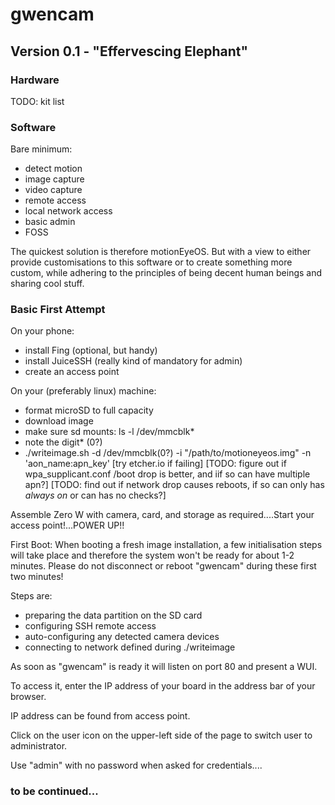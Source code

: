 # gwencam

## Version 0.1 - "Effervescing Elephant"

### Hardware
TODO: kit list

### Software
Bare minimum:
* detect motion
* image capture
* video capture
* remote access
* local network access
* basic admin
* FOSS

The quickest solution is therefore motionEyeOS. But with a view to either provide customisations to this software or to create something more custom, while adhering to the principles of being decent human beings and sharing cool stuff.

### Basic First Attempt
On your phone:
* install Fing (optional, but handy)
* install JuiceSSH (really kind of mandatory for admin)
* create an access point

On your (preferably linux) machine:
* format microSD to full capacity
* download image
* make sure sd mounts: ls -l /dev/mmcblk*
* note the digit* (0?)
* ./writeimage.sh -d /dev/mmcblk(0?) -i "/path/to/motioneyeos.img" -n 'aon_name:apn_key' 
[try etcher.io if failing]
[TODO: figure out if wpa_supplicant.conf /boot drop is better, and iif so can have multiple apn?]
[TODO: find out if network drop causes reboots, if so can only has *always on* or can has no checks?]

Assemble Zero W with camera, card, and storage as required....Start your access point!...POWER UP!!

First Boot:
When booting a fresh image installation, a few initialisation steps will take place and therefore the system won't be ready for about 1-2 minutes. Please do not disconnect or reboot "gwencam" during these first two minutes! 

Steps are:
* preparing the data partition on the SD card
* configuring SSH remote access
* auto-configuring any detected camera devices
* connecting to network defined during ./writeimage

As soon as "gwencam" is ready it will listen on port 80 and present a WUI. 

To access it, enter the IP address of your board in the address bar of your browser.

IP address can be found from access point.

Click on the user icon on the upper-left side of the page to switch user to administrator. 

Use "admin" with no password when asked for credentials....

### to be continued...
